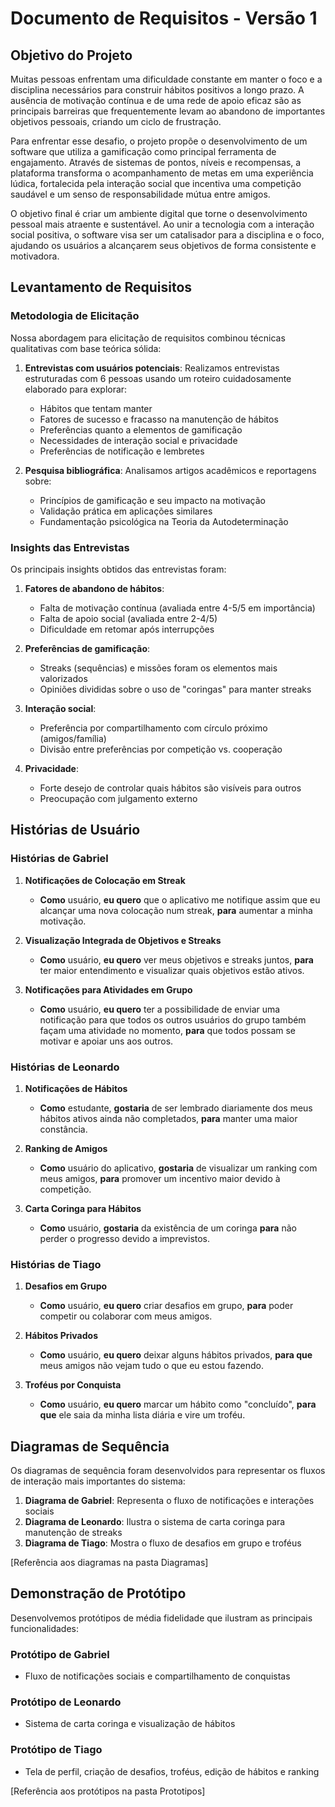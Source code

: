 # Documento de Requisitos - Versão 1

## Objetivo do Projeto

Muitas pessoas enfrentam uma dificuldade constante em manter o foco e a disciplina necessários para construir hábitos positivos a longo prazo. A ausência de motivação contínua e de uma rede de apoio eficaz são as principais barreiras que frequentemente levam ao abandono de importantes objetivos pessoais, criando um ciclo de frustração.

Para enfrentar esse desafio, o projeto propõe o desenvolvimento de um software que utiliza a gamificação como principal ferramenta de engajamento. Através de sistemas de pontos, níveis e recompensas, a plataforma transforma o acompanhamento de metas em uma experiência lúdica, fortalecida pela interação social que incentiva uma competição saudável e um senso de responsabilidade mútua entre amigos.

O objetivo final é criar um ambiente digital que torne o desenvolvimento pessoal mais atraente e sustentável. Ao unir a tecnologia com a interação social positiva, o software visa ser um catalisador para a disciplina e o foco, ajudando os usuários a alcançarem seus objetivos de forma consistente e motivadora.

## Levantamento de Requisitos

### Metodologia de Elicitação

Nossa abordagem para elicitação de requisitos combinou técnicas qualitativas com base teórica sólida:

1. **Entrevistas com usuários potenciais**: Realizamos entrevistas estruturadas com 6 pessoas usando um roteiro cuidadosamente elaborado para explorar:
   - Hábitos que tentam manter
   - Fatores de sucesso e fracasso na manutenção de hábitos
   - Preferências quanto a elementos de gamificação
   - Necessidades de interação social e privacidade
   - Preferências de notificação e lembretes

2. **Pesquisa bibliográfica**: Analisamos artigos acadêmicos e reportagens sobre:
   - Princípios de gamificação e seu impacto na motivação
   - Validação prática em aplicações similares
   - Fundamentação psicológica na Teoria da Autodeterminação

### Insights das Entrevistas

Os principais insights obtidos das entrevistas foram:

1. **Fatores de abandono de hábitos**:
   - Falta de motivação contínua (avaliada entre 4-5/5 em importância)
   - Falta de apoio social (avaliada entre 2-4/5)
   - Dificuldade em retomar após interrupções

2. **Preferências de gamificação**:
   - Streaks (sequências) e missões foram os elementos mais valorizados
   - Opiniões divididas sobre o uso de "coringas" para manter streaks

3. **Interação social**:
   - Preferência por compartilhamento com círculo próximo (amigos/família)
   - Divisão entre preferências por competição vs. cooperação

4. **Privacidade**:
   - Forte desejo de controlar quais hábitos são visíveis para outros
   - Preocupação com julgamento externo

## Histórias de Usuário

### Histórias de Gabriel

1. **Notificações de Colocação em Streak**
   - **Como** usuário, **eu quero** que o aplicativo me notifique assim que eu alcançar uma nova colocação num streak, **para** aumentar a minha motivação.

2. **Visualização Integrada de Objetivos e Streaks**
   - **Como** usuário, **eu quero** ver meus objetivos e streaks juntos, **para** ter maior entendimento e visualizar quais objetivos estão ativos.

3. **Notificações para Atividades em Grupo**
   - **Como** usuário, **eu quero** ter a possibilidade de enviar uma notificação para que todos os outros usuários do grupo também façam uma atividade no momento, **para** que todos possam se motivar e apoiar uns aos outros.

### Histórias de Leonardo

1. **Notificações de Hábitos**
   - **Como** estudante, **gostaria** de ser lembrado diariamente dos meus hábitos ativos ainda não completados, **para** manter uma maior constância.

2. **Ranking de Amigos**
   - **Como** usuário do aplicativo, **gostaria** de visualizar um ranking com meus amigos, **para** promover um incentivo maior devido à competição.

3. **Carta Coringa para Hábitos**
   - **Como** usuário, **gostaria** da existência de um coringa **para** não perder o progresso devido a imprevistos.

### Histórias de Tiago

1. **Desafios em Grupo**
   - **Como** usuário, **eu quero** criar desafios em grupo, **para** poder competir ou colaborar com meus amigos.

2. **Hábitos Privados**
   - **Como** usuário, **eu quero** deixar alguns hábitos privados, **para que** meus amigos não vejam tudo o que eu estou fazendo.

3. **Troféus por Conquista**
   - **Como** usuário, **eu quero** marcar um hábito como "concluído", **para que** ele saia da minha lista diária e vire um troféu.

## Diagramas de Sequência

Os diagramas de sequência foram desenvolvidos para representar os fluxos de interação mais importantes do sistema:

1. **Diagrama de Gabriel**: Representa o fluxo de notificações e interações sociais
2. **Diagrama de Leonardo**: Ilustra o sistema de carta coringa para manutenção de streaks
3. **Diagrama de Tiago**: Mostra o fluxo de desafios em grupo e troféus

[Referência aos diagramas na pasta Diagramas]

## Demonstração de Protótipo

Desenvolvemos protótipos de média fidelidade que ilustram as principais funcionalidades:

### Protótipo de Gabriel
- Fluxo de notificações sociais e compartilhamento de conquistas

### Protótipo de Leonardo
- Sistema de carta coringa e visualização de hábitos

### Protótipo de Tiago
- Tela de perfil, criação de desafios, troféus, edição de hábitos e ranking

[Referência aos protótipos na pasta Prototipos]
